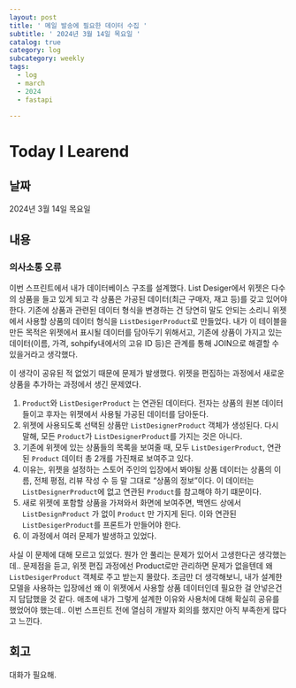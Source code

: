 ```yaml
---
layout: post
title: ' 메일 발송에 필요한 데이터 수집 '
subtitle: ' 2024년 3월 14일 목요일 '
catalog: true
category: log
subcategory: weekly
tags:
  - log
  - march
  - 2024
  - fastapi

---
```


# Today I Learend

## 날짜

2024년 3월 14일 목요일

## 내용

### 의사소통 오류

이번 스프린트에서 내가 데이터베이스 구조를 설계했다. List Desiger에서 위젯은 다수의 상품을 들고 있게 되고 각 상품은 가공된 데이터(최근 구매자, 재고 등)를 갖고 있어야 한다. 기존에 상품과 관련된 데이터 형식을 변경하는 건 당연히 말도 안되는 소리니 위젯에서 사용할 상품의 데이터 형식을 `ListDesigerProduct`로 만들었다. 내가 이 테이블을 만든 목적은 위젯에서 표시될 데이터를 담아두기 위해서고, 기존에 상품이 가지고 있는 데이터(이름, 가격, sohpify내에서의 고유 ID 등)은 관계를 통해 JOIN으로 해결할 수 있을거라고 생각했다.

이 생각이 공유된 적 없었기 때문에 문제가 발생했다. 위젯을 편집하는 과정에서 새로운 상품을 추가하는 과정에서 생긴 문제였다.

1. `Product`와 `ListDesigerProduct` 는 연관된 데이터다. 전자는 상품의 원본 데이터들이고 후자는 위젯에서 사용될 가공된 데이터를 담아둔다.
2. 위젯에 사용되도록 선택된 상품만 `ListDesignerProduct` 객체가 생성된다. 다시 말해, 모든 `Product`가 `ListDesignerProduct`를 가지는 것은 아니다.
3. 기존에 위젯에 있는 상품들의 목록을 보여줄 때, 모두 `ListDesigerProduct`, 연관된 `Product` 데이터 총 2개를 가진채로 보여주고 있다.
4. 이유는, 위젯을 설정하는 스토어 주인의 입장에서 봐야될 상품 데이터는 상품의 이름, 전체 평점, 리뷰 작성 수 등 말 그대로 “상품의 정보”이다. 이 데이터는 `ListDesignerProduct`에 없고 연관된 `Product`를 참고해야 하기 떄문이다.
5. 새로 위젯에 포함할 상품을 가져와서 화면에 보여주면, 백엔드 상에서 `ListDesignProduct` 가 없이 `Product` 만 가지게 된다. 이와 연관된 `ListDesigerProduct`를 프론트가 만들어야 한다.
6. 이 과정에서 여러 문제가 발생하고 있었다.

사실 이 문제에 대해 모르고 있었다. 뭔가 안 풀리는 문제가 있어서 고생한다곤 생각했는데.. 문제점을 듣고, 위젯 편집 과정에선 Product로만 관리하면 문제가 없을텐데 왜 `ListDesigerProduct` 객체로 주고 받는지 몰랐다. 조금만 더 생각해보니, 내가 설계한 모델을 사용하는 입장에선 왜 이 위젯에서 사용할 상품 데이터인데 필요한 걸 안넣은건지 답답했을 것 같다. 애초에 내가 그렇게 설계한 이유와 사용처에 대해 확실히 공유를 했었어야 했는데.. 이번 스프린트 전에 열심히 개발자 회의를 했지만 아직 부족한게 많다고 느낀다.

## 회고

대화가 필요해.
